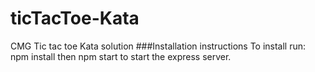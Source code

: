 # ticTacToe-Kata
CMG Tic tac toe Kata solution
###Installation instructions
To install run:
    npm install
then
    npm start
to start the express server.

